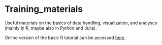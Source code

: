 # Training_materials

Useful materials on the basics of data handling, visualization, and analyses (mainly in R, maybe also in Python and Julia).

Online version of the basic R tutorial can be accessed [here](https://raw.githack.com/UKDermis/Training_materials/main/R/R_tutorials_V1.html).
